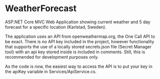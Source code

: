 # WeatherForecast
ASP.NET Core MVC Web Application showing current weather and 5 day forecast for a specific location (Karlstad, Sweden).

The application uses an API from openweathermap.org, the One Call API to be exact. 
There is no API key included in the project, however functionality that supports the use of a locally stored secrets.json file (Secret Manager tool) with an api key stored inside is included in comments. Still, this is recommended for development purposes only. 

As the code is now, the easiest way to access the API is to put your key in the apiKey variable in Services/ApiService.cs.


